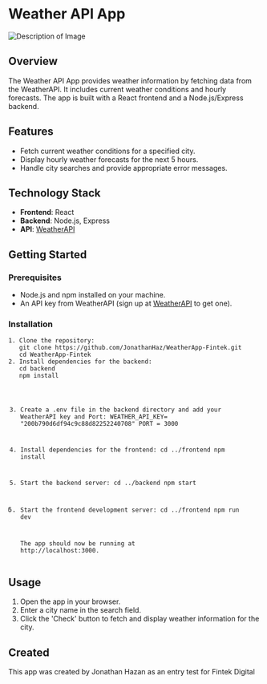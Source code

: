 <!DOCTYPE html>
<html lang="en">
<body>

<h1>Weather API App</h1>
<img src="./assets/review.png" alt="Description of Image" />

<h2>Overview</h2>
<p>The Weather API App provides weather information by fetching data from the WeatherAPI. It includes current weather conditions and hourly forecasts. The app is built with a React frontend and a Node.js/Express backend.</p>

<h2>Features</h2>
<ul>
    <li>Fetch current weather conditions for a specified city.</li>
    <li>Display hourly weather forecasts for the next 5 hours.</li>
    <li>Handle city searches and provide appropriate error messages.</li>
</ul>

<h2>Technology Stack</h2>
<ul>
    <li><strong>Frontend</strong>: React</li>
    <li><strong>Backend</strong>: Node.js, Express</li>
    <li><strong>API</strong>: <a href="https://www.weatherapi.com/" target="_blank">WeatherAPI</a></li>
</ul>

<h2>Getting Started</h2>

<h3>Prerequisites</h3>
<ul>
    <li>Node.js and npm installed on your machine.</li>
    <li>An API key from WeatherAPI (sign up at <a href="https://www.weatherapi.com/" target="_blank">WeatherAPI</a> to get one).</li>
</ul>

<h3>Installation</h3>
<pre><code>1. Clone the repository:
   git clone https://github.com/JonathanHaz/WeatherApp-Fintek.git
   cd WeatherApp-Fintek
2. Install dependencies for the backend:
   cd backend
   npm install
    
3. Create a .env file in the backend directory and add your WeatherAPI key and Port:
   WEATHER_API_KEY= "200b790d6df94c9c88d82252240708"
   PORT = 3000
    
4. Install dependencies for the frontend:
   cd ../frontend
   npm install
   
6. Start the backend server:
   cd ../backend
   npm start
   
8. Start the frontend development server:
   cd ../frontend
   npm run dev
   
   The app should now be running at http://localhost:3000.</code></pre>
<h2>Usage</h2>
<ol>
    <li>Open the app in your browser.</li>
    <li>Enter a city name in the search field.</li>
    <li>Click the 'Check' button to fetch and display weather information for the city.</li>
</ol>

<h2>Created</h2>
<p>This app was created by Jonathan Hazan as an entry test for Fintek Digital</p>
</body>
</html>
